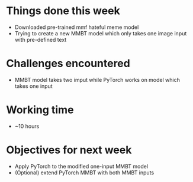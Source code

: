 # Things done this week

 - Downloaded pre-trained mmf hateful meme model
 - Trying to create a new MMBT model which only takes one image input with pre-defined text

# Challenges encountered

- MMBT model takes two imput while PyTorch works on model which takes one input

# Working time

 - ~10 hours

# Objectives for next week

 - Apply PyTorch to the modified one-input MMBT model
 - (Optional) extend PyTorch MMBT with both MMBT inputs